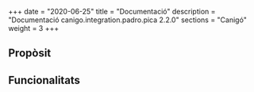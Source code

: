 +++
date        = "2020-06-25"
title       = "Documentació"
description = "Documentació canigo.integration.padro.pica 2.2.0"
sections    = "Canigó"
weight      = 3
+++

## Propòsit



## Funcionalitats
